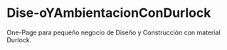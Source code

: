 # Dise-oYAmbientacionConDurlock
One-Page para pequeño negocio de Diseño y Construcción con material Durlock.
